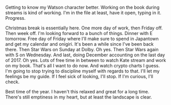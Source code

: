 Getting to know my Watson character better. Working on the book during streams is kind of working. I'm in the file at least, have it open, typing in it. Progress.

Christmas break is essentially here. One more day of work, then Friday off. Then week off. I'm looking forward to a bunch of things. Dinner with E tomorrow. Free day of Friday where I'll make sure to spend in Japantown and get my calendar and onigiri. It's been a while since I've been back there. Then Star Wars on Sunday at Dolby. Oh yes. Then Star Wars again with S on Wednesday. And last, doing December accounting on the last day of 2017. Oh yes. Lots of free time in between to watch Kate stream and work on my book. That's all I want to do now. And watch crypto charts I guess. I'm going to stop trying to discipline myself with regards to that. I'll let my feelings be my guide. If I feel sick of looking, I'll stop. If I'm curious, I'll check.

Best time of the year. I haven't this relaxed and great for a long time. There's still emptiness in my heart, but at least the landscape is clear.
